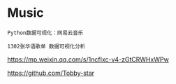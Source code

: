 # Music
    Python数据可视化：网易云音乐
    
    1302张华语歌单 数据可视化分析

https://mp.weixin.qq.com/s/1ncfIxc-v4-zGtCRWHxWPw

https://github.com/Tobby-star